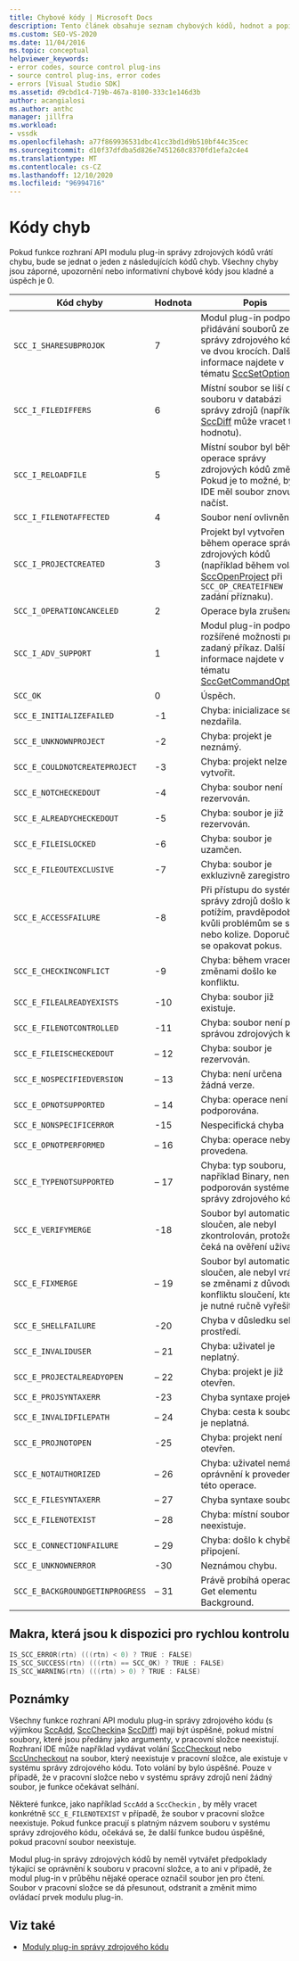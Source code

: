 ```yaml
---
title: Chybové kódy | Microsoft Docs
description: Tento článek obsahuje seznam chybových kódů, hodnot a popisů pro funkce rozhraní API modulu plug-in správy zdrojového kódu.
ms.custom: SEO-VS-2020
ms.date: 11/04/2016
ms.topic: conceptual
helpviewer_keywords:
- error codes, source control plug-ins
- source control plug-ins, error codes
- errors [Visual Studio SDK]
ms.assetid: d9cbd1c4-719b-467a-8100-333c1e146d3b
author: acangialosi
ms.author: anthc
manager: jillfra
ms.workload:
- vssdk
ms.openlocfilehash: a77f869936531dbc41cc3bd1d9b510bf44c35cec
ms.sourcegitcommit: d10f37dfdba5d826e7451260c8370fd1efa2c4e4
ms.translationtype: MT
ms.contentlocale: cs-CZ
ms.lasthandoff: 12/10/2020
ms.locfileid: "96994716"
---
```

# <a name="error-codes"></a>Kódy chyb
Pokud funkce rozhraní API modulu plug-in správy zdrojových kódů vrátí chybu, bude se jednat o jeden z následujících kódů chyb. Všechny chyby jsou záporné, upozornění nebo informativní chybové kódy jsou kladné a úspěch je 0.

|Kód chyby|Hodnota|Popis|
|----------------|-----------|-----------------|
|`SCC_I_SHARESUBPROJOK`|7|Modul plug-in podporuje přidávání souborů ze správy zdrojového kódu ve dvou krocích. Další informace najdete v tématu [SccSetOption](../extensibility/sccsetoption-function.md).|
|`SCC_I_FILEDIFFERS`|6|Místní soubor se liší od souboru v databázi správy zdrojů (například [SccDiff](../extensibility/sccdiff-function.md) může vracet tuto hodnotu).|
|`SCC_I_RELOADFILE`|5|Místní soubor byl během operace správy zdrojových kódů změněn; Pokud je to možné, by IDE měl soubor znovu načíst.|
|`SCC_I_FILENOTAFFECTED`|4|Soubor není ovlivněn.|
|`SCC_I_PROJECTCREATED`|3|Projekt byl vytvořen během operace správy zdrojových kódů (například během volání [SccOpenProject](../extensibility/sccopenproject-function.md) při `SCC_OP_CREATEIFNEW` zadání příznaku).|
|`SCC_I_OPERATIONCANCELED`|2|Operace byla zrušena.|
|`SCC_I_ADV_SUPPORT`|1|Modul plug-in podporuje rozšířené možnosti pro zadaný příkaz. Další informace najdete v tématu [SccGetCommandOptions](../extensibility/sccgetcommandoptions-function.md).|
|`SCC_OK`|0|Úspěch.|
|`SCC_E_INITIALIZEFAILED`|-1|Chyba: inicializace se nezdařila.|
|`SCC_E_UNKNOWNPROJECT`|-2|Chyba: projekt je neznámý.|
|`SCC_E_COULDNOTCREATEPROJECT`|-3|Chyba: projekt nelze vytvořit.|
|`SCC_E_NOTCHECKEDOUT`|-4|Chyba: soubor není rezervován.|
|`SCC_E_ALREADYCHECKEDOUT`|-5|Chyba: soubor je již rezervován.|
|`SCC_E_FILEISLOCKED`|-6|Chyba: soubor je uzamčen.|
|`SCC_E_FILEOUTEXCLUSIVE`|-7|Chyba: soubor je exkluzivně zaregistrován.|
|`SCC_E_ACCESSFAILURE`|-8|Při přístupu do systému správy zdrojů došlo k potížím, pravděpodobně kvůli problémům se sítí nebo kolize. Doporučuje se opakovat pokus.|
|`SCC_E_CHECKINCONFLICT`|-9|Chyba: během vracení se změnami došlo ke konfliktu.|
|`SCC_E_FILEALREADYEXISTS`|-10|Chyba: soubor již existuje.|
|`SCC_E_FILENOTCONTROLLED`|-11|Chyba: soubor není pod správou zdrojových kódů.|
|`SCC_E_FILEISCHECKEDOUT`|– 12|Chyba: soubor je rezervován.|
|`SCC_E_NOSPECIFIEDVERSION`|– 13|Chyba: není určena žádná verze.|
|`SCC_E_OPNOTSUPPORTED`|– 14|Chyba: operace není podporována.|
|`SCC_E_NONSPECIFICERROR`|-15|Nespecifická chyba|
|`SCC_E_OPNOTPERFORMED`|– 16|Chyba: operace nebyla provedena.|
|`SCC_E_TYPENOTSUPPORTED`|– 17|Chyba: typ souboru, například Binary, není podporován systémem správy zdrojového kódu.|
|`SCC_E_VERIFYMERGE`|-18|Soubor byl automaticky sloučen, ale nebyl zkontrolován, protože čeká na ověření uživatele.|
|`SCC_E_FIXMERGE`|– 19|Soubor byl automaticky sloučen, ale nebyl vrácen se změnami z důvodu konfliktu sloučení, který je nutné ručně vyřešit.|
|`SCC_E_SHELLFAILURE`|-20|Chyba v důsledku selhání prostředí.|
|`SCC_E_INVALIDUSER`|– 21|Chyba: uživatel je neplatný.|
|`SCC_E_PROJECTALREADYOPEN`|– 22|Chyba: projekt je již otevřen.|
|`SCC_E_PROJSYNTAXERR`|-23|Chyba syntaxe projektu|
|`SCC_E_INVALIDFILEPATH`|– 24|Chyba: cesta k souboru je neplatná.|
|`SCC_E_PROJNOTOPEN`|-25|Chyba: projekt není otevřen.|
|`SCC_E_NOTAUTHORIZED`|– 26|Chyba: uživatel nemá oprávnění k provedení této operace.|
|`SCC_E_FILESYNTAXERR`|– 27|Chyba syntaxe souboru|
|`SCC_E_FILENOTEXIST`|– 28|Chyba: místní soubor neexistuje.|
|`SCC_E_CONNECTIONFAILURE`|– 29|Chyba: došlo k chybě připojení.|
|`SCC_E_UNKNOWNERROR`|-30|Neznámou chybu.|
|`SCC_E_BACKGROUNDGETINPROGRESS`|– 31|Právě probíhá operace Get elementu Background.|

## <a name="macros-provided-for-quick-checking"></a>Makra, která jsou k dispozici pro rychlou kontrolu

```cpp
IS_SCC_ERROR(rtn) (((rtn) < 0) ? TRUE : FALSE)
IS_SCC_SUCCESS(rtn) (((rtn) == SCC_OK) ? TRUE : FALSE)
IS_SCC_WARNING(rtn) (((rtn) > 0) ? TRUE : FALSE)
```

## <a name="remarks"></a>Poznámky
 Všechny funkce rozhraní API modulu plug-in správy zdrojového kódu (s výjimkou [SccAdd](../extensibility/sccadd-function.md), [SccCheckin](../extensibility/scccheckin-function.md)a [SccDiff](../extensibility/sccdiff-function.md)) mají být úspěšné, pokud místní soubory, které jsou předány jako argumenty, v pracovní složce neexistují. Rozhraní IDE může například vydávat volání [SccCheckout](../extensibility/scccheckout-function.md) nebo [SccUncheckout](../extensibility/sccuncheckout-function.md) na soubor, který neexistuje v pracovní složce, ale existuje v systému správy zdrojového kódu. Toto volání by bylo úspěšné. Pouze v případě, že v pracovní složce nebo v systému správy zdrojů není žádný soubor, je funkce očekávat selhání.

 Některé funkce, jako například `SccAdd` a `SccCheckin` , by měly vracet konkrétně `SCC_E_FILENOTEXIST` v případě, že soubor v pracovní složce neexistuje. Pokud funkce pracují s platným názvem souboru v systému správy zdrojového kódu, očekává se, že další funkce budou úspěšné, pokud pracovní soubor neexistuje.

 Modul plug-in správy zdrojových kódů by neměl vytvářet předpoklady týkající se oprávnění k souboru v pracovní složce, a to ani v případě, že modul plug-in v průběhu nějaké operace označil soubor jen pro čtení. Soubor v pracovní složce se dá přesunout, odstranit a změnit mimo ovládací prvek modulu plug-in.

## <a name="see-also"></a>Viz také
- [Moduly plug-in správy zdrojového kódu](../extensibility/source-control-plug-ins.md)
